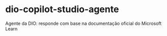 # dio-copilot-studio-agente
Agente da DIO: responde com base na documentação oficial do Microsoft Learn
